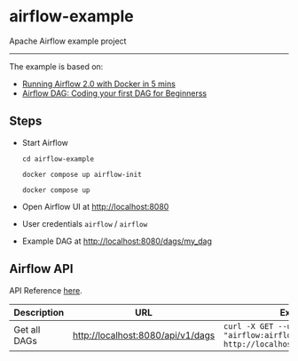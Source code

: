 # airflow-example
Apache Airflow example project 

--- 

The example is based on:
- [Running Airflow 2.0 with Docker in 5 mins](https://youtu.be/aTaytcxy2Ck?feature=shared)
- [Airflow DAG: Coding your first DAG for Beginnerss](https://youtu.be/IH1-0hwFZRQ?feature=shared)

## Steps
- Start Airflow
    ```shell
    cd airflow-example
    
    docker compose up airflow-init
    
    docker compose up
    ```

- Open Airflow UI at [http://localhost:8080](http://localhost:8080)
- User credentials `airflow` / `airflow`
- Example DAG at [http://localhost:8080/dags/my_dag](http://localhost:8080/dags/my_dag)

## Airflow API
API Reference [here](https://airflow.apache.org/docs/apache-airflow/stable/stable-rest-api-ref.html).

| Description | URL | Example |
| -- | -- | -- |
| Get all DAGs |[http://localhost:8080/api/v1/dags](http://localhost:8080/api/v1/dags) | `curl -X GET --user "airflow:airflow" http://localhost:8080/api/v1/dags` |
